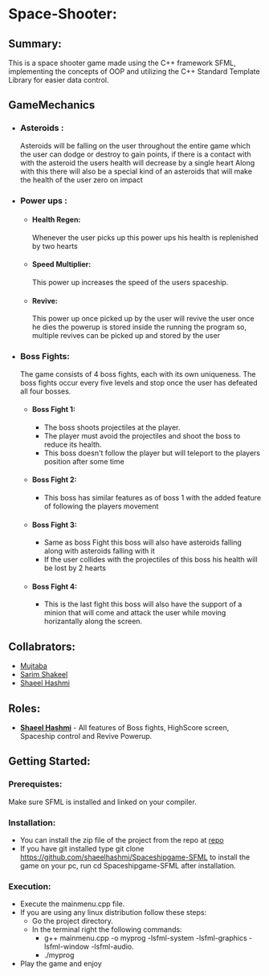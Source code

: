 # Space-Shooter:
## Summary:
This is a space shooter game made using the C++ framework SFML, implementing the concepts of OOP and utilizing the C++ Standard Template Library for easier data control.
## GameMechanics
* ### Asteroids :
  Asteroids will be falling on the user throughout the entire game which the user can dodge or destroy to gain points, if there is a contact with with the asteroid the users 
  health will decrease by a single heart
  Along with this there will also be a special kind of an asteroids that will make the health of the user zero on impact
* ### Power ups :
    * #### Health Regen:
      Whenever the user picks up this power ups his health is replenished by two hearts
    * #### Speed Multiplier:
      This power up increases the speed of the users spaceship.
    * #### Revive:
      This power up once picked up by the user will revive the user once he dies the powerup is stored inside the running the program so, multiple revives can be picked up and stored by the user
* ### Boss Fights:
  The game consists of 4 boss fights, each with its own uniqueness. The boss fights occur every five levels and stop once the user has defeated all four bosses.
  * #### Boss Fight 1:
    * The boss shoots projectiles at the player.
    * The player must avoid the projectiles and shoot the boss to reduce its health.
    * This boss doesn't follow the player but will teleport to the players position after some time
  * #### Boss Fight 2:
    * This boss has similar features as of boss 1 with the added feature of following the players movement
  * #### Boss Fight 3:
    * Same as boss Fight this boss will also have asteroids falling along with asteroids falling with it
    * If the user collides with the projectiles of this boss his health will be lost by 2 hearts
  * #### Boss Fight 4:
    * This is the last fight this boss will also have the support of a minion that will come and attack the user while moving horizantally along the screen.
## Collabrators:
* [Mujtaba](https://github.com/Mujtaba0150)
* [Sarim Shakeel](https://github.com/sarimshakeel)
* [Shaeel Hashmi](https://github.com/shaeelhashmi)
## Roles:
* <b><u>Shaeel Hashmi</u></b> - All features of Boss fights, HighScore screen, Spaceship control and Revive Powerup.
## Getting Started:
### Prerequistes:
Make sure SFML is installed and linked on your compiler.
### Installation:
* You can install the zip file of the project from the repo  at [repo](https://github.com/shaeelhashmi/Spaceshipgame-SFML)
* If you have git installed type git clone https://github.com/shaeelhashmi/Spaceshipgame-SFML to install the game on your pc, run cd Spaceshipgame-SFML after installation.
### Execution:
* Execute the mainmenu.cpp file.
* If you are using any linux distribution follow these steps:
   * Go the project directory.
   * In the terminal right the following commands:
       * g++ mainmenu.cpp -o myprog -lsfml-system -lsfml-graphics -lsfml-window -lsfml-audio.
       * ./myprog
* Play the game and enjoy     
       
                 
